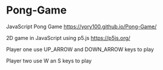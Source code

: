 # Pong-Game
JavaScript Pong Game  https://yory100.github.io/Pong-Game/

2D game in JavaScript using p5.js
https://p5js.org/

Player one use UP_ARROW and DOWN_ARROW keys to play

Player two use W an S keys to play
